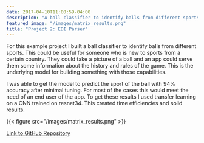 ```yaml
---
date: 2017-04-10T11:00:59-04:00
description: "A ball classifier to identify balls from different sports."
featured_image: "/images/matrix_results.png"
title: "Project 2: EDI Parser"
---
```


For this example project I built a ball classifier to identify balls from different sports. This could be useful for someone who is new to sports from a certain country. They could take a picture of a ball and an app could serve them some information about the history and rules of the game. This is the underlying model for building something with those capabilities.

I was able to get the model to predict the sport of the ball with 94% accuracy after minimal tuning. For most of the cases this would meet the need of an end user of the app. To get these results I used transfer learning on a CNN trained on resnet34. This created time efficiencies and solid results.

{{< figure src="/images/matrix_results.png" >}}

[Link to GitHub Repository](https://github.com/PlayingNumbers/ds_salary_proj)
